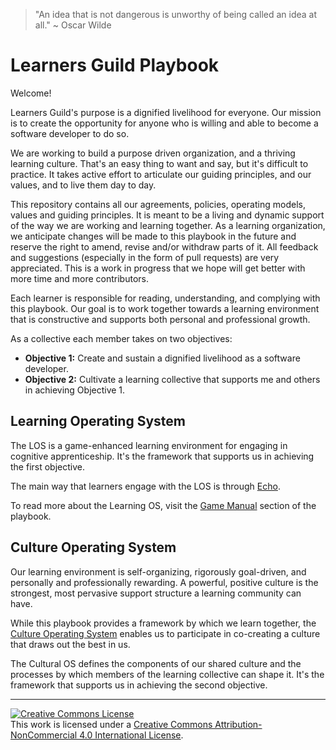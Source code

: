 > "An idea that is not dangerous is unworthy of being called an idea at all." ~ Oscar Wilde

# Learners Guild Playbook

Welcome!

Learners Guild's purpose is a dignified livelihood for everyone. Our mission is to  create the opportunity  for anyone who is willing and able to become a software developer to do so.

We are working to build a purpose driven organization, and a thriving learning culture. That's an easy thing to want and say, but it's difficult to practice. It takes active effort to articulate our guiding principles, and our values, and to live them day to day.

This repository contains all our agreements, policies, operating models, values and guiding principles. It is meant to be a living and dynamic support of the way we are working and learning together. As a learning organization, we anticipate changes will be made to this playbook in the future and reserve the right to amend, revise and/or withdraw parts of it. All feedback and suggestions (especially in the form of pull requests) are very appreciated. This is a work in progress that we hope will get better with more time and more contributors.

Each learner is responsible for reading, understanding, and complying with this playbook. Our goal is to work together towards a learning environment that is constructive and supports both personal and professional growth.  

As a collective each member takes on two objectives:

- **Objective 1:** Create and sustain a dignified livelihood as a software developer.
- **Objective 2:** Cultivate a learning collective that supports me and others in achieving Objective 1.


## Learning Operating System

The LOS is a game-enhanced learning environment for engaging in cognitive apprenticeship. It's the framework that supports us in achieving the first objective. 

The main way that learners engage with the LOS is through [Echo](http://echo.learnersguild.org).

To read more about the Learning OS, visit the [Game Manual](./Game_Manual/README.md) section of the playbook.

## Culture Operating System

Our learning environment is self-organizing, rigorously goal-driven, and personally and professionally rewarding. A powerful, positive culture is the strongest, most pervasive support structure a learning community can have.

While this playbook provides a framework by which we learn together, the [Culture Operating System](http://cos.learnersguild.org) enables us to participate in co-creating a culture that draws out the best in us. 

The Cultural OS defines the components of our shared culture and the processes by which members of the learning collective  can shape it. It's the framework that supports us in achieving the second objective. 

---


[![Creative Commons License](https://i.creativecommons.org/l/by-nc/4.0/88x31.png)](http://creativecommons.org/licenses/by-nc/4.0/)  
This work is licensed under a [Creative Commons Attribution-NonCommercial 4.0 International License](http://creativecommons.org/licenses/by-nc/4.0/).

